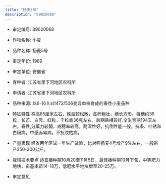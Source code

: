 ```yaml
---
title: "扬麦5号"
description: "89020068"
---
```

* 审定编号:  89020068

*  作物名称:  小麦

*  品种名称:  扬麦5号

*  审定年份:  1989

*  审定单位:  安徽省

* 育种者:  江苏省里下河地区农科所

*  申请者:  江苏省里下河地区农科所

*  品种来源:  以9-16Ｘst1472/506变异单株育成的春性小麦品种

*  特征特性
株高85厘米左右，株型较松散，茎杆粗壮，穗长方形，每穗约39粒，长芒、白壳、红粒，千粒重36克左右，后期熟相较好.全生育期194天左右，春性,分蕖力较弱，成穗率较高，耐湿性好，抗倒性能一般。抗条、叶锈和白粉病，中感赤霉病，不抗纹枯病。

*  产量表现
经省两年区试一年生产试验，比对照扬麦4号增产9%左右，一般亩产250-300公斤。

*  栽培技术要点
适宜播种期10月20至11月5日，最佳播种期10月下旬，中等肥力地块，亩基本苗14-18万，低肥水平地块增至20-25万。

*  审定意见

